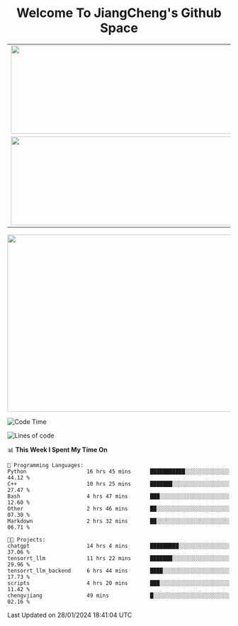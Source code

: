 <h1 align="center">Welcome To JiangCheng's Github Space</h1>

<table align="center" frame="void" rules="none" >
  <tr>
    <td>
      <div align="center"> <img height="200px" width="500px"  src="https://github-readme-stats.vercel.app/api?username=thisjiang&hide_title=true&hide_border=true&layout=compact&show_icons=trueline_height=21&text_color=000&icon_color=000&bg_color=0,ea6161,ffc64d,fffc4d,52fa5a&theme=graywhite" /> </div>
    </td>
    <td>
      <div align="center"> <img height="200px" width="500px" src="https://github-readme-stats.vercel.app/api/top-langs/?username=thisjiang&hide_title=true&hide_border=true&layout=compact&langs_count=6&text_color=000&icon_color=fff&bg_color=0,52fa5a,4dfcff,c64dff&theme=graywhite" /> </div>
    </td>
  </tr>
  <tr>
    <td>
      <div align="center"> <img height="200px" width="500px" src="https://github-readme-streak-stats.herokuapp.com/?user=thisjiang&hide_title=true&hide_border=true&layout=compact&langs_count=6" /> </div>
    </td>
    <td>
      <div align="center"> 
      <a href="https://github.com/" target="_blank"><img style="margin: 10px" src="https://profilinator.rishav.dev/skills-assets/git-scm-icon.svg" alt="Git" height="50" /></a>  
      <a href="https://www.linux.org/" target="_blank"><img style="margin: 10px" src="https://profilinator.rishav.dev/skills-assets/linux-original.svg" alt="Linux" height="50" /></a>  
      <a href="https://www.gnu.org/software/bash/" target="_blank"><img style="margin: 10px" src="https://profilinator.rishav.dev/skills-assets/gnu_bash-icon.svg" alt="Bash" height="50" /></a>  
      </div>
    </td>
  </tr>
</table>

<div align="center"> <img height="400px" width="1000px" src="https://github-readme-activity-graph.cyclic.app/graph?username=thisjiang&theme=react&hide_title=true&hide_border=true&layout=compact&langs_count=6" /> </div></td>

<!--START_SECTION:waka-->
![Code Time](http://img.shields.io/badge/Code%20Time-822%20hrs%2026%20mins-blue)

![Lines of code](https://img.shields.io/badge/From%20Hello%20World%20I%27ve%20Written-465.0%20thousand%20lines%20of%20code-blue)

📊 **This Week I Spent My Time On** 

```text
💬 Programming Languages: 
Python                   16 hrs 45 mins      ███████████░░░░░░░░░░░░░░   44.12 % 
C++                      10 hrs 25 mins      ███████░░░░░░░░░░░░░░░░░░   27.47 % 
Bash                     4 hrs 47 mins       ███░░░░░░░░░░░░░░░░░░░░░░   12.60 % 
Other                    2 hrs 46 mins       ██░░░░░░░░░░░░░░░░░░░░░░░   07.30 % 
Markdown                 2 hrs 32 mins       ██░░░░░░░░░░░░░░░░░░░░░░░   06.71 % 

🐱‍💻 Projects: 
chatgpt                  14 hrs 4 mins       █████████░░░░░░░░░░░░░░░░   37.06 % 
tensorrt_llm             11 hrs 22 mins      ███████░░░░░░░░░░░░░░░░░░   29.96 % 
tensorrt_llm_backend     6 hrs 44 mins       ████░░░░░░░░░░░░░░░░░░░░░   17.73 % 
scripts                  4 hrs 20 mins       ███░░░░░░░░░░░░░░░░░░░░░░   11.42 % 
chengvjiang              49 mins             █░░░░░░░░░░░░░░░░░░░░░░░░   02.16 % 
```


 Last Updated on 28/01/2024 18:41:04 UTC
<!--END_SECTION:waka-->
